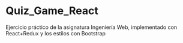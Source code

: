# Quiz_Game_React

Ejercicio práctico de la asignatura Ingeniería Web, implementado con React+Redux y los estilos con Bootstrap
